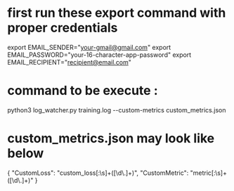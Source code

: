 # first run these export command with proper credentials
export EMAIL_SENDER="your-gmail@gmail.com"
export EMAIL_PASSWORD="your-16-character-app-password"
export EMAIL_RECIPIENT="recipient@email.com"

# command to be execute :
python3 log_watcher.py training.log --custom-metrics custom_metrics.json
# custom_metrics.json may look like below 
{
    "CustomLoss": "custom_loss[:\\s]+([\\d\\.]+)",
    "CustomMetric": "metric[:\\s]+([\\d\\.]+)"
}